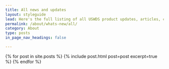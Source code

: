 ```yaml
---
title: All news and updates
layout: styleguide
lead: Here's the full listing of all USWDS product updates, articles, case studies and more.
permalink: /about/whats-new/all/
category: About
type: posts
in_page_nav_headings: false

---
```


{% for post in site.posts %}
  {% include post.html post=post excerpt=true %}
{% endfor %}

